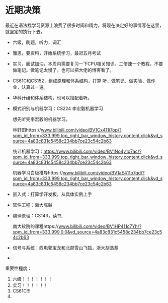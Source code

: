 # 近期决策

最近在语法找学习资源上浪费了很多时间和精力，将现在决定好的事情写在这里，就坚定的执行下去。

- 六级，刷题，听力，词汇

- 雅思，要资料，开始系统学习，最迟五月考试

- 实习，面试加油，本周内需要复习一下CPU相关知识。二倍速一个教程，不要做笔记。做笔记太慢了。也可以把大佬的博客看了。

- CS61C和CS152，组成原理和体系结构，打算 听、做笔记、做实验、做作业，认真过一遍。

- 华科计组和体系结构，也可以搭配着听。

- 模式识别与机器学习：CS224 李宏毅机器学习

  想先听完李宏毅的机器学习。

  林轩田https://www.bilibili.com/video/BV1Cx411i7op/?spm_id_from=333.999.top_right_bar_window_history.content.click&vd_source=4a83c831c5458c234bb7ce23c54c2b63

  统计机器学习：https://www.bilibili.com/video/BV1No4y1o7ac/?spm_id_from=333.999.top_right_bar_window_history.content.click&vd_source=4a83c831c5458c234bb7ce23c54c2b63

  机器学习白板推导https://www.bilibili.com/video/BV1aE411o7qd/?spm_id_from=333.999.top_right_bar_window_history.content.click&vd_source=4a83c831c5458c234bb7ce23c54c2b63

- 嵌入式：打算学开发板，从具体实例上手

- 软件工程：浙大陈越

- 编译原理：CS143，读书,

  南大软院的课程https://www.bilibili.com/video/BV1HP411c7Yh/?spm_id_from=333.999.0.0&vd_source=4a83c831c5458c234bb7ce23c54c2b63

- 信号与系统：西电郭宝龙和北邮雪山飞狐，浙大胡浩基

- 

重要性程度：

1. 六级！！！！！！！
2. 实习！！！！！！
3. CS61C!!!
4. 